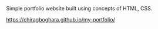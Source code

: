Simple portfolio website built using concepts of HTML, CSS.

https://chiragboghara.github.io/my-portfolio/
